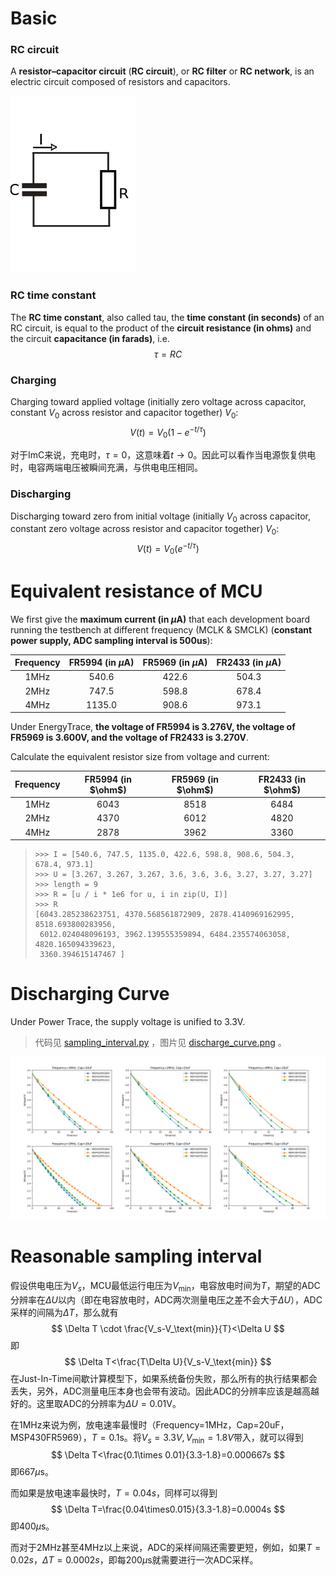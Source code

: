 # Basic

### RC circuit

A **resistor–capacitor circuit** (**RC circuit**), or **RC filter** or **RC network**, is an electric circuit composed of resistors and capacitors.

![img](images/200px-Discharging_capacitor.svg.png)

### RC time constant

The **RC time constant**, also called tau, the **time constant (in seconds)** of an RC circuit, is equal to the product of the **circuit resistance (in ohms)** and the circuit **capacitance (in farads)**, i.e.
$$
\tau =RC
$$

### Charging

Charging toward applied voltage (initially zero voltage across capacitor, constant $V_0$ across resistor and capacitor together) $V_0$:
$$
V(t)=V_0(1-e^{-t/\tau})
$$

对于ImC来说，充电时，$\tau=0$，这意味着$t\to 0$。因此可以看作当电源恢复供电时，电容两端电压被瞬间充满，与供电电压相同。

### Discharging

Discharging toward zero from initial voltage (initially $V_0$ across capacitor, constant zero voltage across resistor and capacitor together) $V_0$:
$$
V(t)=V_0(e^{-t/\tau})
$$


# Equivalent resistance of MCU

We first give the **maximum current (in $\mu\text{A}$)** that each development board running the testbench at different frequency (MCLK & SMCLK) (**constant power supply, ADC sampling interval is 500us**):

|   Frequency   | FR5994 (in $\mu\text{A}$) | FR5969 (in $\mu\text{A}$) | FR2433 (in $\mu\text{A}$) |
| :-----------: | :-----------------------: | :-----------------------: | :-----------------------: |
| $1\text{MHz}$ |          $540.6$          |          $422.6$          |          $504.3$          |
| $2\text{MHz}$ |          $747.5$          |          $598.8$          |          $678.4$          |
| $4\text{MHz}$ |         $1135.0$          |          $908.6$          |          $973.1$          |

Under EnergyTrace, **the voltage of FR5994 is $3.276\text{V}$, the voltage of FR5969 is $3.600\text{V}$, and the voltage of FR2433 is $3.270\text{V}$**.

Calculate the equivalent resistor size from voltage and current:

|   Frequency   | FR5994 (in $\ohm$) | FR5969 (in $\ohm$) | FR2433 (in $\ohm$) |
| :-----------: | :----------------: | :----------------: | :----------------: |
| $1\text{MHz}$ |       $6043$       |       $8518$       |       $6484$       |
| $2\text{MHz}$ |       $4370$       |       $6012$       |       $4820$       |
| $4\text{MHz}$ |       $2878$       |       $3962$       |       $3360$       |

> ```
> >>> I = [540.6, 747.5, 1135.0, 422.6, 598.8, 908.6, 504.3, 678.4, 973.1]
> >>> U = [3.267, 3.267, 3.267, 3.6, 3.6, 3.6, 3.27, 3.27, 3.27]
> >>> length = 9
> >>> R = [u / i * 1e6 for u, i in zip(U, I)]
> >>> R
> [6043.285238623751, 4370.568561872909, 2878.4140969162995, 8518.693800283956, 
>  6012.024048096193, 3962.139555359894, 6484.235574063058,  4820.165094339623, 
>  3360.394615147467 ]
> ```

# Discharging Curve

Under Power Trace, the supply voltage is unified to $3.3\text{V}$.

> 代码见 [sampling_interval.py](sampling_interval.py) ，图片见 [discharge_curve.png](discharge_curve.png) 。

![discharge_curve](discharge_curve.png)

# Reasonable sampling interval

假设供电电压为$V_s$，MCU最低运行电压为$V_\text{min}$，电容放电时间为$T$，期望的ADC分辨率在$\Delta U$以内（即在电容放电时，ADC两次测量电压之差不会大于$\Delta U$），ADC采样的间隔为$\Delta T$，那么就有
$$
\Delta T \cdot \frac{V_s-V_\text{min}}{T}<\Delta U
$$
即
$$
\Delta T<\frac{T\Delta U}{V_s-V_\text{min}}
$$
在Just-In-Time间歇计算模型下，如果系统备份失败，那么所有的执行结果都会丢失，另外，ADC测量电压本身也会带有波动。因此ADC的分辨率应该是越高越好的。这里取ADC的分辨率为$\Delta U=0.01\text{V}$。

在1MHz来说为例，放电速率最慢时（Frequency=1MHz，Cap=20uF，MSP430FR5969），$T=0.1\text{s}$。将$V_s=3.3V,V_\text{min}=1.8V$带入，就可以得到
$$
\Delta T<\frac{0.1\times 0.01}{3.3-1.8}=0.000667s
$$
即$667\mu\text{s}$。

而如果是放电速率最快时，$T=0.04s$，同样可以得到
$$
\Delta T=\frac{0.04\times0.015}{3.3-1.8}=0.0004s
$$
即$400\mu\text{s}$。

而对于2MHz甚至4MHz以上来说，ADC的采样间隔还需要更短，例如，如果$T=0.02s$，$\Delta T=0.0002s$，即每$200\mu\text{s}$就需要进行一次ADC采样。
